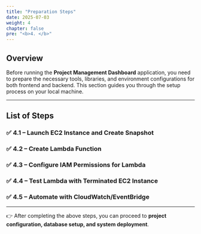 ```yaml
---
title: "Preparation Steps"
date: 2025-07-03
weight: 4
chapter: false
pre: "<b>4. </b>"
---
```


## Overview

Before running the **Project Management Dashboard** application, you need to prepare the necessary tools, libraries, and environment configurations for both frontend and backend. This section guides you through the setup process on your local machine.

---

## List of Steps

### ✅ **4.1 – Launch EC2 Instance and Create Snapshot**


### ✅ **4.2 – Create Lambda Function**


### ✅ **4.3 – Configure IAM Permissions for Lambda**


### ✅ **4.4 – Test Lambda with Terminated EC2 Instance**


### ✅ **4.5 – Automate with CloudWatch/EventBridge**


---

👉 After completing the above steps, you can proceed to **project configuration, database setup, and system deployment**.